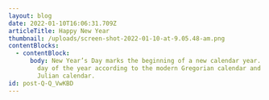 ```yaml
---
layout: blog
date: 2022-01-10T16:06:31.709Z
articleTitle: Happy New Year
thumbnail: /uploads/screen-shot-2022-01-10-at-9.05.48-am.png
contentBlocks:
  - contentBlock:
      body: New Year’s Day marks the beginning of a new calendar year. It is the first
        day of the year according to the modern Gregorian calendar and the
        Julian calendar.
id: post-Q-Q_VwKBD
---
```

